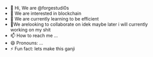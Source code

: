 - 👋 Hi, We are @forgestudi0s
- 👀 We are interested in blockchain 
- 🌱 We are currently learning to be efficient 
- 💞️We arelooking to collaborate on idek  maybe later i will currently working on my shit
- 📫 How to reach me ...
- 😄 Pronouns: ...
- ⚡ Fun fact: lets make this ganji

<!---
forgestudi0s/forgestudi0s is a ✨ special ✨ repository because its `README.md` (this file) appears on your GitHub profile.
You can click the Preview link to take a look at your changes.
--->
